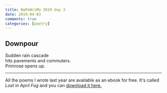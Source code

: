 ```yaml
---
title: NaPoWriMo 2019 day 3  
date: 2019-04-03
comments: true  
categories: [poetry] 
---  
```

  
<h2>Downpour</h2>  
<!-- /wp:heading -->  

  
<p>Sudden rain cascade<br />hits pavements and commuters.<br />Primrose opens up.</p>  


 
<hr class="wp-block-separator"/>  
 

  
<p>All the poems I wrote last year are available as an ebook for free. It's called <em>Lost in April Fog </em>and you can <a href="/aprilfog/">download it here. </a></p>  

